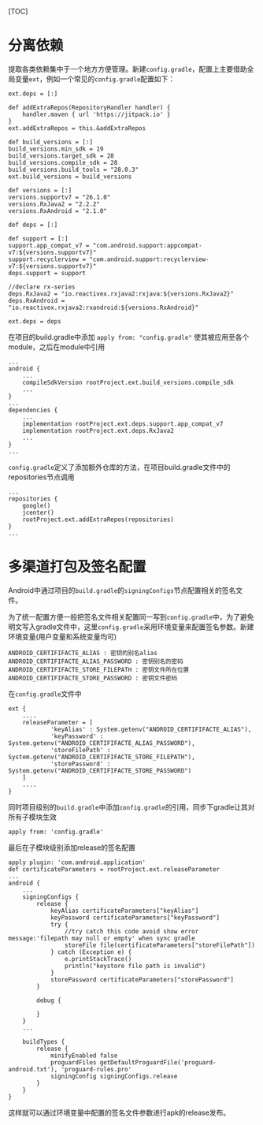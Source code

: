 [TOC]

# 分离依赖
提取各类依赖集中于一个地方方便管理。新建`config.gradle`，配置上主要借助全局变量`ext`，例如一个常见的`config.gradle`配置如下：

```
ext.deps = [:]

def addExtraRepos(RepositoryHandler handler) {
    handler.maven { url 'https://jitpack.io' }
}
ext.addExtraRepos = this.&addExtraRepos

def build_versions = [:]
build_versions.min_sdk = 19
build_versions.target_sdk = 28
build_versions.compile_sdk = 28
build_versions.build_tools = "28.0.3"
ext.build_versions = build_versions

def versions = [:]
versions.supportv7 = "26.1.0"
versions.RxJava2 = "2.2.2"
versions.RxAndroid = "2.1.0"

def deps = [:]

def support = [:]
support.app_compat_v7 = "com.android.support:appcompat-v7:${versions.supportv7}"
support.recyclerview = "com.android.support:recyclerview-v7:${versions.supportv7}"
deps.support = support

//declare rx-series
deps.RxJava2 = "io.reactivex.rxjava2:rxjava:${versions.RxJava2}"
deps.RxAndroid = "io.reactivex.rxjava2:rxandroid:${versions.RxAndroid}"

ext.deps = deps
```

在项目的build.gradle中添加 `apply from: "config.gradle"` 使其被应用至各个module，之后在module中引用

```
...
android {
    ...
    compileSdkVersion rootProject.ext.build_versions.compile_sdk
    ...
}
...
dependencies {
    ...
    implementation rootProject.ext.deps.support.app_compat_v7
    implementation rootProject.ext.deps.RxJava2
    ...
}
...

```

`config.gradle`定义了添加额外仓库的方法，在项目build.gradle文件中的repositories节点调用
```
...
repositories {
    google()
    jcenter()
    rootProject.ext.addExtraRepos(repositories)
}
...
```

# 多渠道打包及签名配置
Android中通过项目的`build.gradle`的`signingConfigs`节点配置相关的签名文件。

为了统一配置方便一般把签名文件相关配置同一写到`config.gradle`中，为了避免明文写入gradle文件中，这里`config.gradle`采用环境变量来配置签名参数。新建环境变量(用户变量和系统变量均可)
```
ANDROID_CERTIFIFACTE_ALIAS : 密钥的别名alias
ANDROID_CERTIFIFACTE_ALIAS_PASSWORD : 密钥别名的密码
ANDROID_CERTIFIFACTE_STORE_FILEPATH : 密钥文件所在位置
ANDROID_CERTIFIFACTE_STORE_PASSWORD : 密钥文件密码
```

在`config.gradle`文件中
```
ext {
    ....
    releaseParameter = [
            'keyAlias' : System.getenv("ANDROID_CERTIFIFACTE_ALIAS"),
            'keyPassword' : System.getenv("ANDROID_CERTIFIFACTE_ALIAS_PASSWORD"),
            'storeFilePath' : System.getenv("ANDROID_CERTIFIFACTE_STORE_FILEPATH"),
            'storePassword' : System.getenv("ANDROID_CERTIFIFACTE_STORE_PASSWORD")
    ]
    ....
}
```

同时项目级别的`build.gradle`中添加`config.gradle`的引用，同步下gradle让其对所有子模块生效
```
apply from: 'config.gradle'
```

最后在子模块级别添加release的签名配置

```
apply plugin: 'com.android.application'
def certificateParameters = rootProject.ext.releaseParameter
...
android {
    ...
    signingConfigs {
        release {
            keyAlias certificateParameters["keyAlias"]
            keyPassword certificateParameters["keyPassword"]
            try {
                //try catch this code avoid show error message:'filepath may null or empty' when sync gradle
                storeFile file(certificateParameters["storeFilePath"])
            } catch (Exception e) {
                e.printStackTrace()
                println("keystore file path is invalid")
            }
            storePassword certificateParameters["storePassword"]
        }

        debug {

        }
    }
    ...

    buildTypes {
        release {
            minifyEnabled false
            proguardFiles getDefaultProguardFile('proguard-android.txt'), 'proguard-rules.pro'
            signingConfig signingConfigs.release
        }
    }
}
```

这样就可以通过环境变量中配置的签名文件参数进行apk的release发布。